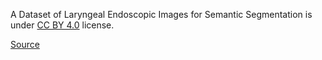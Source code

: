 A Dataset of Laryngeal Endoscopic Images for Semantic Segmentation is under [CC BY 4.0](https://creativecommons.org/licenses/by/4.0) license.

[Source](https://github.com/imesluh/vocalfolds/blob/master/LICENSE)